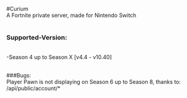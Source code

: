 #Curium
<br>
A Fortnite private server, made for Nintendo Switch
<br><br>
### Supported-Version:
<br>
-Season 4 up to Season X [v4.4 - v10.40]
<br>
<br>

###Bugs:
<br>
Player Pawn is not displaying on Season 6 up to Season 8, thanks to: /api/public/account/*
